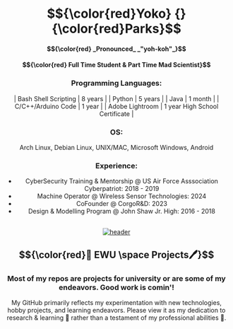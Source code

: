 





</div>

<div align="center">

# $${\color{red}Yoko} {} {\color{red}Parks}$$


#### $${\color{red} _Pronounced_ _"yoh-koh"_}$$
#### $${\color{red} Full Time Student  &  Part Time Mad Scientist}$$


### Programming Languages:
| Bash Shell Scripting | 8 years |
| Python | 5 years |
| Java | 1 month |
| C/C++/Arduino Code | 1 year |
| Adobe Lightroom | 1 year High School Certificate |

### OS:
Arch Linux, Debian Linux, UNIX/MAC, Microsoft Windows, Android 


### Experience:
- CyberSecurity Training & Mentorship @ US Air Force Asssociation Cyberpatriot:  2018 - 2019
- Machine Operator @ Wireless Sensor Technologies: 2024
- CoFounder @ CorgoR&D: 2023
- Design & Modelling Program @ John Shaw Jr. High: 2016 - 2018


</div>

## 


<div align="center">

[![header](https://assets-sports-gcp.thescore.com/basketball/team/1564/small_logo.png)](https://inside.ewu.edu/)

##   $${\color{red}📖 EWU \space Projects🖊}$$ 
### Most of my repos are projects for university or are some of my endeavors. Good work is comin'!

<p>My GitHub primarily reflects my experimentation with new technologies, hobby projects, and learning endeavors. Please view it as my dedication to research & learning 🧪 rather than a testament of my professional abilities 🦸.</p>
</div>
